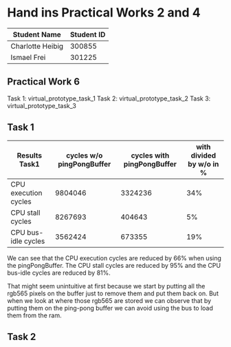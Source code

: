 # Hand ins Practical Works 2 and 4


| Student Name     | Student ID |
|------------------|------------|
| Charlotte Heibig | 300855     |
| Ismael Frei      | 301225     |


## Practical Work 6

Task 1: virtual_prototype_task_1
Task 2: virtual_prototype_task_2
Task 3: virtual_prototype_task_3


## Task 1

Results Task1 | cycles w/o pingPongBuffer | cycles with pingPongBuffer | with divided by w/o in %
--- | --- | --- | ---
CPU execution cycles | 9804046 | 3324236 | 34%
CPU stall cycles | 8267693 | 404643 | 5%
CPU bus-idle cycles | 3562424 | 673355 | 19%

We can see that the CPU execution cycles are reduced by 66% when using the pingPongBuffer. The CPU stall cycles are reduced by 95% and the CPU bus-idle cycles are reduced by 81%.

That might seem unintuitive at first because we start by putting all the rgb565 pixels on the buffer just to remove them and put them back on. But when we look at where those rgb565 are stored we can observe that by putting them on the ping-pong buffer we can avoid using the bus to load them from the ram. 

## Task 2

